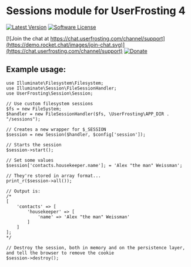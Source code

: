 # Sessions module for UserFrosting 4

[![Latest Version](https://img.shields.io/github/release/userfrosting/session.svg)](https://github.com/userfrosting/session/releases)
[![Software License](https://img.shields.io/badge/license-MIT-brightgreen.svg)](LICENSE.md)
<!-- [![Build Status](https://travis-ci.org/userfrosting/session.svg?branch=master)](https://travis-ci.org/userfrosting/session) -->
<!-- [![codecov](https://codecov.io/gh/userfrosting/session/branch/master/graph/badge.svg)](https://codecov.io/gh/userfrosting/session) -->
[![Join the chat at https://chat.userfrosting.com/channel/support](https://demo.rocket.chat/images/join-chat.svg)](https://chat.userfrosting.com/channel/support)
[![Donate](https://img.shields.io/badge/Open%20Collective-Donate-blue.svg)](https://opencollective.com/userfrosting#backer)


## Example usage:

```
use Illuminate\Filesystem\Filesystem;
use Illuminate\Session\FileSessionHandler;
use UserFrosting\Session\Session;

// Use custom filesystem sessions
$fs = new FileSystem;
$handler = new FileSessionHandler($fs, \UserFrosting\APP_DIR . "/sessions");

// Creates a new wrapper for $_SESSION
$session = new Session($handler, $config['session']);

// Starts the session
$session->start();

// Set some values
$session['contacts.housekeeper.name']; = 'Alex "the man" Weissman';

// They're stored in array format...
print_r($session->all());

// Output is:
/*
[
    'contacts' => [
        'housekeeper' => [
            'name' => 'Alex "the man" Weissman'
        ]
    ]
];
*/

// Destroy the session, both in memory and on the persistence layer, and tell the browser to remove the cookie
$session->destroy();

```

